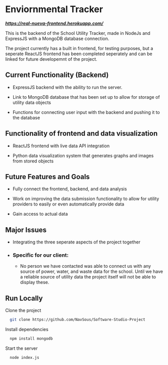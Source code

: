 
# Enviornmental Tracker

***https://real-nueva-frontend.herokuapp.com/***

This is the backend of the School Utility Tracker, made in NodeJs and ExpressJS with a MongoDB database connection.

The project currently has a built in frontend, for testing purposes, but a seperate ReactJS frontend has been completed seperately and can be linked for future developemnt of the project.





## Current Functionality (Backend)

- ExpressJS backend with the ability to run the server.

- Link to MongoDB database that has been set up to allow for storage of utility data objects

- Functions for connecting user input with the backend and pushing it to the database

## Functionality of frontend and data visualization

- ReactJS frontend with live data API integration

- Python data visualization system that generates graphs and images from stored objects

## Future Features and Goals

- Fully connect the frontend, backend, and data analysis

- Work on improving the data submission functionality to allow for utility providers to easily or even automatically provide data

- Gain access to actual data

## Major Issues

- Integrating the three seperate aspects of the project together

- ### Specific for our client: 

    - No person we have contacted was able to connect us with any source of power, water, and waste data for the school. Until we have a reliable source of utility data the project itself will not be able to display these. 

## Run Locally

Clone the project

```bash
  git clone https://github.com/NavSous/Software-Studio-Project
```

Install dependencies

```bash
  npm install mongodb
```

Start the server

```bash
  node index.js
```

